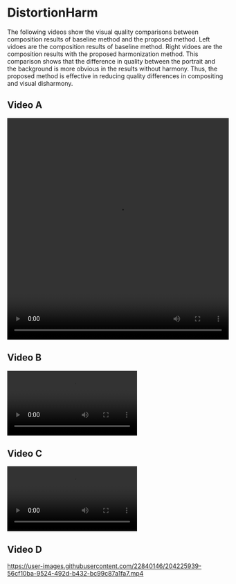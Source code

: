 # DistortionHarm

The following videos show the visual quality comparisons between composition results of baseline method and the proposed method. Left vidoes are the composition results of baseline method.  Right vidoes are the composition results with the proposed harmonization method. This comparison shows that the difference in quality between the portrait and the background is more obvious in the results without harmony.  Thus, the proposed method is effective in reducing quality differences in compositing and visual disharmony.


## Video A
<video height=512 width=512 src="https://user-images.githubusercontent.com/22840146/204225827-0ab146f7-df08-4cc7-bf03-70402d28824c.mp4"></video>

## Video B

<video src="https://user-images.githubusercontent.com/22840146/204225863-6a7fe67e-4309-45e4-8c49-6cbe12df37c2.mp4"></video>

## Video C


<video src="https://user-images.githubusercontent.com/22840146/204226017-a86b685e-9f79-47a8-84f8-d951ce238838.mp4"></video>


## Video D

https://user-images.githubusercontent.com/22840146/204225939-56cf10ba-9524-492d-b432-bc99c87a1fa7.mp4


  

